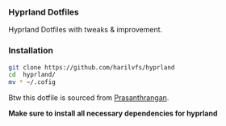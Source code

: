 ### Hyprland Dotfiles

Hyprland Dotfiles with tweaks & improvement.

### Installation

```bash
git clone https://github.com/harilvfs/hyprland 
cd  hyprland/
mv * ~/.cofig
```

Btw this dotfile is sourced from [Prasanthrangan](https://github.com/prasanthrangan/hyprdots).

**Make sure to install all necessary dependencies for hyprland**
